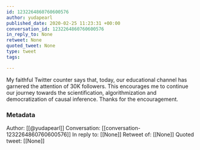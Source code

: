 ```yaml
---
id: 1232264860760600576
author: yudapearl
published_date: 2020-02-25 11:23:31 +00:00
conversation_id: 1232264860760600576
in_reply_to: None
retweet: None
quoted_tweet: None
type: tweet
tags:

---
```


My faithful Twitter counter says that, today, our educational 
channel has garnered the attention of 30K followers. This
encourages me to continue our journey towards the 
scientification, algorithmization and democratization 
of causal inference. Thanks for the encouragement.

### Metadata

Author: [[@yudapearl]]
Conversation: [[conversation-1232264860760600576]]
In reply to: [[None]]
Retweet of: [[None]]
Quoted tweet: [[None]]
